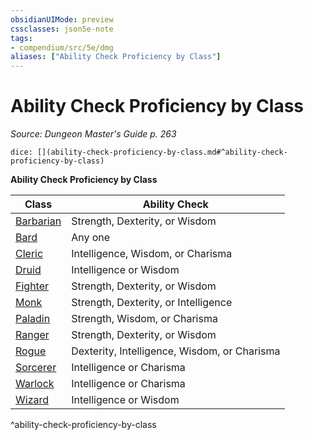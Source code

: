 ```yaml
---
obsidianUIMode: preview
cssclasses: json5e-note
tags:
- compendium/src/5e/dmg
aliases: ["Ability Check Proficiency by Class"]
---
```

# Ability Check Proficiency by Class
*Source: Dungeon Master's Guide p. 263* 

`dice: [](ability-check-proficiency-by-class.md#^ability-check-proficiency-by-class)`

**Ability Check Proficiency by Class**

| Class | Ability Check |
|-------|---------------|
| [Barbarian](/3-Mechanics/CLI/classes/barbarian.md) | Strength, Dexterity, or Wisdom |
| [Bard](/3-Mechanics/CLI/classes/bard.md) | Any one |
| [Cleric](/3-Mechanics/CLI/classes/cleric.md) | Intelligence, Wisdom, or Charisma |
| [Druid](/3-Mechanics/CLI/classes/druid.md) | Intelligence or Wisdom |
| [Fighter](/3-Mechanics/CLI/classes/fighter.md) | Strength, Dexterity, or Wisdom |
| [Monk](/3-Mechanics/CLI/classes/monk.md) | Strength, Dexterity, or Intelligence |
| [Paladin](/3-Mechanics/CLI/classes/paladin.md) | Strength, Wisdom, or Charisma |
| [Ranger](/3-Mechanics/CLI/classes/ranger.md) | Strength, Dexterity, or Wisdom |
| [Rogue](/3-Mechanics/CLI/classes/rogue.md) | Dexterity, Intelligence, Wisdom, or Charisma |
| [Sorcerer](/3-Mechanics/CLI/classes/sorcerer.md) | Intelligence or Charisma |
| [Warlock](/3-Mechanics/CLI/classes/warlock.md) | Intelligence or Charisma |
| [Wizard](/3-Mechanics/CLI/classes/wizard.md) | Intelligence or Wisdom |
^ability-check-proficiency-by-class